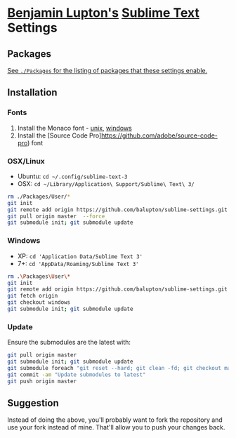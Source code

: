# [Benjamin Lupton's](http://balupton.com) [Sublime Text](http://www.sublimetext.com) Settings

## Packages

[See `./Packages` for the listing of packages that these settings enable.](https://github.com/balupton/sublime-settings/tree/master/Packages)

## Installation

### Fonts

1. Install the Monaco font - [unix](https://github.com/cstrap/monaco-font), [windows](https://github.com/cstrap/monaco-font)
1. Install the [Source Code Pro]https://github.com/adobe/source-code-pro) font


### OSX/Linux

- Ubuntu: `cd ~/.config/sublime-text-3`
- OSX: `cd ~/Library/Application\ Support/Sublime\ Text\ 3/`

``` bash
rm ./Packages/User/*
git init
git remote add origin https://github.com/balupton/sublime-settings.git
git pull origin master  --force
git submodule init; git submodule update
```

### Windows

- XP: `cd 'Application Data/Sublime Text 3'`
- 7+: `cd 'AppData/Roaming/Sublime Text 3'`

``` bash
rm .\Packages\User\*
git init
git remote add origin https://github.com/balupton/sublime-settings.git
git fetch origin
git checkout windows
git submodule init; git submodule update
```

### Update

Ensure the submodules are the latest with:

``` bash
git pull origin master
git submodule init; git submodule update
git submodule foreach "git reset --hard; git clean -fd; git checkout master; git pull origin master; echo '\n'"
git commit -am "Update submodules to latest"
git push origin master
```


## Suggestion

Instead of doing the above, you'll probably want to fork the repository and use your fork instead of mine. That'll allow you to push your changes back.
